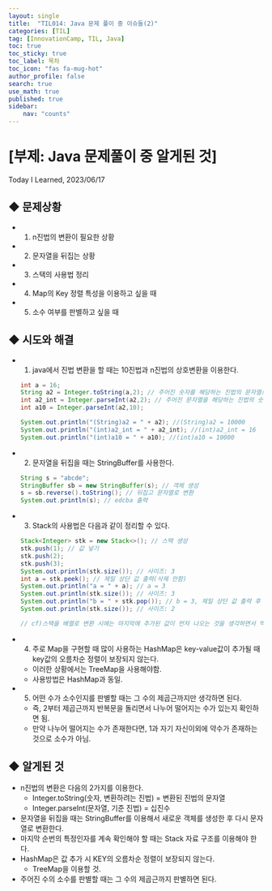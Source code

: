 ```yaml
---
layout: single
title:  "TIL014: Java 문제 풀이 중 이슈들(2)"
categories: [TIL]
tag: [InnovationCamp, TIL, Java] 
toc: true
toc_sticky: true
toc_label: 목차
toc_icon: "fas fa-mug-hot"
author_profile: false
search: true
use_math: true
published: true
sidebar:
    nav: "counts"
---
```


# [부제: Java 문제풀이 중 알게된 것]
Today I Learned, 2023/06/17

## ◆ 문제상황
- 1) n진법의 변환이 필요한 상황
- 2) 문자열을 뒤집는 상황
- 3) 스택의 사용법 정리
- 4) Map의 Key 정렬 특성을 이용하고 싶을 때
- 5) 소수 여부를 판별하고 싶을 때


## ◆ 시도와 해결
- 1) java에서 진법 변환을 할 때는 10진법과 n진법의 상호변환을 이용한다.

    ```java
    int a = 16;
    String a2 = Integer.toString(a,2); // 주어진 숫자를 해당하는 진법의 문자열로 바꿈(10진법 -> N진법)
    int a2_int = Integer.parseInt(a2,2); // 주어진 문자열을 해당하는 진법의 숫자를 기준으로 10진법으로 바꿈!(N진법 -> 10진법)
    int a10 = Integer.parseInt(a2,10);

    System.out.println("(String)a2 = " + a2); //(String)a2 = 10000
    System.out.println("(int)a2_int = " + a2_int); //(int)a2_int = 16
    System.out.println("(int)a10 = " + a10); //(int)a10 = 10000
    ```

- 2) 문자열을 뒤집을 때는 StringBuffer를 사용한다.
    
    ```java
    String s = "abcde";
    StringBuffer sb = new StringBuffer(s); // 객체 생성
    s = sb.reverse().toString(); // 뒤집고 문자열로 변환
    System.out.println(s); // edcba 출력
    ```

- 3) Stack의 사용법은 다음과 같이 정리할 수 있다.

  ```java
  Stack<Integer> stk = new Stack<>(); // 스택 생성
  stk.push(1); // 값 넣기
  stk.push(2);
  stk.push(3);
  System.out.println(stk.size()); // 사이즈: 3
  int a = stk.peek(); // 제일 상단 값 출력(삭제 안함)
  System.out.println("a = " + a); // a = 3
  System.out.println(stk.size()); // 사이즈: 3
  System.out.println("b = " + stk.pop()); // b = 3, 제일 상단 값 출력 후 삭제(3)
  System.out.println(stk.size()); // 사이즈: 2

  // cf)스택을 배열로 변환 시에는 마지막에 추가된 값이 먼저 나오는 것을 생각하면서 역순으로 for문을 만들면 된다.
  ```

- 4) 주로 Map을 구현할 때 많이 사용하는 HashMap은 key-value값이 추가될 때 key값의 오름차순 정렬이 보장되지 않는다.
  - 이러한 상황에서는 TreeMap을 사용해야함.
  - 사용방법은 HashMap과 동일.


- 5) 어떤 수가 소수인지를 판별할 때는 그 수의 제곱근까지만 생각하면 된다.
  - 즉, 2부터 제곱근까지 반복문을 돌리면서 나누어 떨어지는 수가 있는지 확인하면 됨.
  - 만약 나누어 떨어지는 수가 존재한다면, 1과 자기 자신이외에 약수가 존재하는 것으로 소수가 아님.


## ◆ 알게된 것
- n진법의 변환은 다음의 2가지를 이용한다. 
  - Integer.toString(숫자, 변환하려는 진법) = 변환된 진법의 문자열 
  - Integer.parseInt(문자열, 기준 진법) = 십진수
- 문자열을 뒤집을 때는 StringBuffer를 이용해서 새로운 객체를 생성한 후 다시 문자열로 변환한다.
- 마지막 순번의 특정인자를 계속 확인해야 할 때는 Stack 자료 구조를 이용해야 한다.
- HashMap은 값 추가 시 KEY의 오름차순 정렬이 보장되지 않는다.
  - TreeMap을 이용할 것.
- 주어진 수의 소수를 판별할 때는 그 수의 제곱근까지 판별하면 된다.